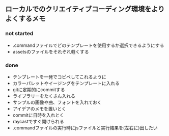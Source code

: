 ## ローカルでのクリエイティブコーディング環境をよりよくするメモ

### not started
- .commandファイルでどのテンプレートを使用するか選択できるようにする
- assetsのファイルをそれぞれ軽くする

### done
- テンプレートを一発でコピペしてこれるように
- カラーパレットやイージングをテンプレートに入れる
- gitに定期的にcommitする
- ライブラリーをたくさん入れる
- サンプルの画像や曲、フォントを入れておく
- アイデアのメモを置いとく
- commitに日時を入れとく
- raycastですぐ開けられる
-  .commandファイルの実行時にjsファイルと実行結果を(左右に)出したい